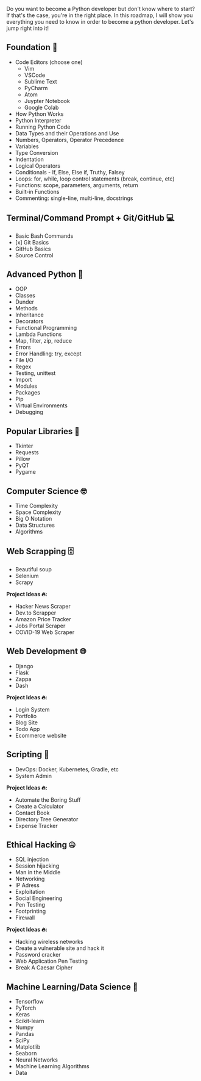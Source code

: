 
<p>Do you want to become a Python developer but don't know where to start? If that's the case, you're in the right place. In this roadmap, I will show you everything you need to know in order to become a python developer. Let's jump right into it!</p>

<h2>
  Foundation 🐍
</h2>

<ul>
    <li>Code Editors (choose one)
    <ul>
        <li>Vim</li>
        <li>VSCode</li>
        <li>Sublime Text</li>
        <li>PyCharm</li>
        <li>Atom</li>
        <li>Juypter Notebook</li>
        <li>Google Colab</li>
</ul>


</li>
<li>How Python Works</li>
<li>Python Interpreter</li>
<li>Running Python Code</li>
<li>Data Types and their Operations and Use</li>
<li>Numbers, Operators, Operator Precedence</li>
<li>Variables</li>
<li>Type Conversion</li>
<li>Indentation</li>
<li>Logical Operators</li>
<li>Conditionals - If, Else, Else if, Truthy, Falsey</li>
<li>Loops: for, while, loop control statements (break, continue, etc)</li>
<li>Functions: scope, parameters, arguments, return</li>
<li>Built-in Functions</li>
<li>Commenting: single-line, multi-line, docstrings</li>
</ul>

<h2>
  Terminal/Command Prompt + Git/GitHub 💻
</h2>
<ul>
<li>Basic Bash Commands</li>
<li> [x] Git Basics</li>
<li>GitHub Basics</li>
<li>Source Control</li>
</ul>

<h2>
  Advanced Python 🐍
</h2>
<ul>
<li>OOP</li>
<li>Classes</li>
<li>Dunder</li>
<li>Methods</li>
<li>Inheritance</li>
<li>Decorators</li>
<li>Functional Programming</li>
<li>Lambda Functions</li>
<li>Map, filter, zip, reduce</li>
<li>Errors</li>
<li>Error Handling: try, except</li>
<li>File I/O</li>
<li>Regex</li>
<li>Testing, unittest</li>
<li>Import</li>
<li>Modules</li>
<li>Packages</li>
<li>Pip</li>
<li>Virtual Environments</li>
<li>Debugging</li>
</ul>

<h2>
  Popular Libraries 📙
</h2>
<ul>
<li>Tkinter</li>
<li>Requests</li>
<li>Pillow</li>
<li>PyQT</li>
<li>Pygame</li>
</ul>

<h2>
  Computer Science 🤓
</h2>
<ul>
<li>Time Complexity</li>
<li>Space Complexity</li>
<li>Big O Notation</li>
<li>Data Structures</li>
<li>Algorithms</li>
</ul>

<h2>
  Web Scrapping 🗄️
</h2>
<ul>
<li>Beautiful soup</li>
<li>Selenium</li>
<li>Scrapy</li>
</ul>

<p><strong>Project Ideas 🔥:</strong></p>
<ul>
<li>Hacker News Scraper</li>
<li>Dev.to Scrapper</li>
<li>Amazon Price Tracker</li>
<li>Jobs Portal Scraper</li>
<li>COVID-19 Web Scraper</li>
</ul>

<h2>
  Web Development 🌐
</h2>
<ul>
<li>Django</li>
<li>Flask</li>
<li>Zappa</li>
<li>Dash</li>
</ul>

<p><strong>Project Ideas 🔥:</strong></p>
<ul>
<li>Login System</li>
<li>Portfolio</li>
<li>Blog Site</li>
<li>Todo App</li>
<li>Ecommerce website</li>
</ul>

<h2>
  Scripting 📜
</h2>
<ul>
<li>DevOps: Docker, Kubernetes, Gradle, etc</li>
<li>System Admin</li>
</ul>

<p><strong>Project Ideas 🔥:</strong></p>
<ul>
<li>Automate the Boring Stuff</li>
<li>Create a Calculator</li>
<li>Contact Book</li>
<li>Directory Tree Generator</li>
<li>Expense Tracker</li>
</ul>

<h2>
  Ethical Hacking 🤐
</h2>
<ul>
<li>SQL injection</li>
<li>Session hijacking</li>
<li>Man in the Middle</li>
<li>Networking</li>
<li>IP Adress</li>
<li>Exploitation</li>
<li>Social Engineering </li>
<li>Pen Testing</li>
<li>Footprinting</li>
<li>Firewall</li>
</ul>

<p><strong>Project Ideas 🔥:</strong></p>
<ul>
<li>Hacking wireless networks</li>
<li>Create a vulnerable site and hack it</li>
<li>Password cracker</li>
<li>Web Application Pen Testing</li>
<li>Break A Caesar Cipher</li>
</ul>

<h2>
  </a>
  Machine Learning/Data Science 🤖
</h2>
<ul>
<li>Tensorflow</li>
<li>PyTorch</li>
<li>Keras</li>
<li>Scikit-learn</li>
<li>Numpy</li>
<li>Pandas</li>
<li>SciPy</li>
<li>Matplotlib</li>
<li>Seaborn</li>
<li>Neural Networks</li>
<li>Machine Learning Algorithms</li>
<li>Data</li>
</ul>
